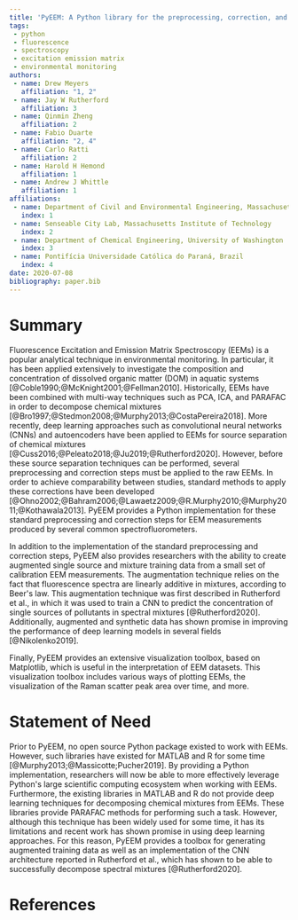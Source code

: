 ```yaml
---
title: 'PyEEM: A Python library for the preprocessing, correction, and analysis of Excitation Emission Matrices (EEMs).'
tags:
 - python
 - fluorescence
 - spectroscopy
 - excitation emission matrix
 - environmental monitoring
authors:
 - name: Drew Meyers
   affiliation: "1, 2"
 - name: Jay W Rutherford
   affiliation: 3
 - name: Qinmin Zheng
   affiliation: 2
 - name: Fabio Duarte
   affiliation: "2, 4"
 - name: Carlo Ratti
   affiliation: 2  
 - name: Harold H Hemond
   affiliation: 1
 - name: Andrew J Whittle
   affiliation: 1
affiliations:
 - name: Department of Civil and Environmental Engineering, Massachusetts Institute of Technology
   index: 1
 - name: Senseable City Lab, Massachusetts Institute of Technology
   index: 2
 - name: Department of Chemical Engineering, University of Washington
   index: 3
 - name: Pontifícia Universidade Católica do Paraná, Brazil
   index: 4
date: 2020-07-08
bibliography: paper.bib
---
```


# Summary

Fluorescence Excitation and Emission Matrix Spectroscopy (EEMs) is a popular analytical technique in environmental monitoring. In particular, it has been applied extensively to investigate the composition and concentration of dissolved organic matter (DOM) in aquatic systems [@Coble1990;@McKnight2001;@Fellman2010]. Historically, EEMs have been combined with multi-way techniques such as PCA, ICA, and PARAFAC in order to decompose chemical mixtures [@Bro1997;@Stedmon2008;@Murphy2013;@CostaPereira2018]. More recently, deep learning approaches such as convolutional neural networks (CNNs) and autoencoders have been applied to EEMs for source separation of chemical mixtures [@Cuss2016;@Peleato2018;@Ju2019;@Rutherford2020]. However, before these source separation techniques can be performed, several preprocessing and correction steps must be applied to the raw EEMs. In order to achieve comparability between studies, standard methods to apply these corrections have been developed [@Ohno2002;@Bahram2006;@Lawaetz2009;@R.Murphy2010;@Murphy2011;@Kothawala2013]. PyEEM provides a Python implementation for these standard preprocessing and correction steps for EEM measurements produced by several common spectrofluorometers.

In addition to the implementation of the standard preprocessing and correction steps, PyEEM also provides researchers with the ability to create augmented single source and mixture training data from a small set of calibration EEM measurements. The augmentation technique relies on the fact that fluorescence spectra are linearly additive in mixtures, according to Beer's law. This augmentation technique was first described in Rutherford et al., in which it was used to train a CNN to predict the concentration of single sources of pollutants in spectral mixtures [@Rutherford2020]. Additionally, augmented and synthetic data has shown promise in improving the performance of deep learning models in several fields [@Nikolenko2019]. 

Finally, PyEEM provides an extensive visualization toolbox, based on Matplotlib, which is useful in the interpretation of EEM datasets. This visualization toolbox includes various ways of plotting EEMs, the visualization of the Raman scatter peak area over time, and more.

# Statement of Need

Prior to PyEEM, no open source Python package existed to work with EEMs. However, such libraries have existed for MATLAB and R for some time [@Murphy2013;@Massicotte;Pucher2019]. By providing a Python implementation, researchers will now be able to more effectively leverage Python's large scientific computing ecosystem when working with EEMs. Furthermore, the existing libraries in MATLAB and R do not provide deep learning techniques for decomposing chemical mixtures from EEMs. These libraries provide PARAFAC methods for performing such a task. However, although this technique has been widely used for some time, it has its limitations and recent work has shown promise in using deep learning approaches. For this reason, PyEEM provides a toolbox for generating augmented training data as well as an implementation of the CNN architecture reported in Rutherford et al., which has shown to be able to successfully decompose spectral mixtures [@Rutherford2020].

# References